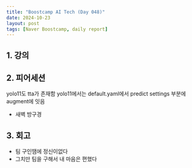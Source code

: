 ```yaml
---
title: "Boostcamp AI Tech (Day 048)"
date: 2024-10-23
layout: post
tags: [Naver Boostcamp, daily report]
---
```

## 1. 강의

## 2. 피어세션
yolo11도 tta가 존재함
yolo11에서는
default.yaml에서 predict settings 부분에 augment에 잇음
- 새벽 방구경

## 3. 회고
- 팀 구인땜에 정신이없다 
- 그치만 팀을 구해서 내 마음은 편했다